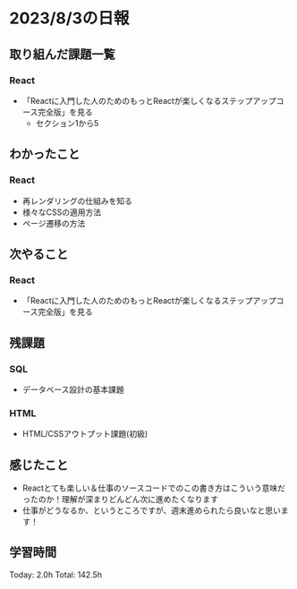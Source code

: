 # 2023/8/3の日報
## 取り組んだ課題一覧
### React
* 「Reactに入門した人のためのもっとReactが楽しくなるステップアップコース完全版」を見る
    * セクション1から5
## わかったこと
### React
* 再レンダリングの仕組みを知る
* 様々なCSSの適用方法
* ページ遷移の方法
## 次やること
### React
* 「Reactに入門した人のためのもっとReactが楽しくなるステップアップコース完全版」を見る
## 残課題
### SQL
* データベース設計の基本課題
### HTML
* HTML/CSSアウトプット課題(初級)
## 感じたこと
* Reactとても楽しい＆仕事のソースコードでのこの書き方はこういう意味だったのか！理解が深まりどんどん次に進めたくなります
* 仕事がどうなるか、というところですが、週末進められたら良いなと思います！
## 学習時間
Today: 2.0h
Total: 142.5h
